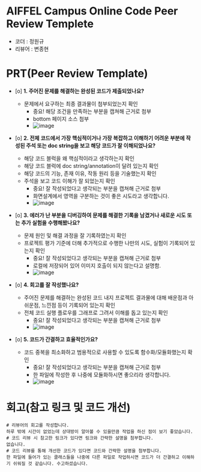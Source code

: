 # AIFFEL Campus Online Code Peer Review Templete
- 코더 : 정원규
- 리뷰어 : 변종현

# PRT(Peer Review Template)
- [o]  **1. 주어진 문제를 해결하는 완성된 코드가 제출되었나요?**
    - 문제에서 요구하는 최종 결과물이 첨부되었는지 확인
        - 중요! 해당 조건을 만족하는 부분을 캡쳐해 근거로 첨부
        - bottom 페이지 소스 첨부
        - ![image](https://github.com/user-attachments/assets/cdf26446-90b5-48a7-98e0-bd7a9c50ab41)

    
- [o]  **2. 전체 코드에서 가장 핵심적이거나 가장 복잡하고 이해하기 어려운 부분에 작성된 
주석 또는 doc string을 보고 해당 코드가 잘 이해되었나요?**
    - 해당 코드 블럭을 왜 핵심적이라고 생각하는지 확인
    - 해당 코드 블럭에 doc string/annotation이 달려 있는지 확인
    - 해당 코드의 기능, 존재 이유, 작동 원리 등을 기술했는지 확인
    - 주석을 보고 코드 이해가 잘 되었는지 확인
        - 중요! 잘 작성되었다고 생각되는 부분을 캡쳐해 근거로 첨부
        - 화면설계에서 영역을 구분하는 것이 좋은 시도라고 생각합니다.
        - ![image](https://github.com/user-attachments/assets/4b4921b0-009f-49c4-a06e-e1f5f7b58462)

        
- [o]  **3. 에러가 난 부분을 디버깅하여 문제를 해결한 기록을 남겼거나
새로운 시도 또는 추가 실험을 수행해봤나요?**
    - 문제 원인 및 해결 과정을 잘 기록하였는지 확인
    - 프로젝트 평가 기준에 더해 추가적으로 수행한 나만의 시도, 
    실험이 기록되어 있는지 확인
        - 중요! 잘 작성되었다고 생각되는 부분을 캡쳐해 근거로 첨부
        - 로컬에 저장되어 있어 이미지 호출이 되지 않는다고 설명함.
        - ![image](https://github.com/user-attachments/assets/bd037f53-a77f-484f-857d-0ce1fa20d042)

        
- [o]  **4. 회고를 잘 작성했나요?**
    - 주어진 문제를 해결하는 완성된 코드 내지 프로젝트 결과물에 대해
    배운점과 아쉬운점, 느낀점 등이 기록되어 있는지 확인
    - 전체 코드 실행 플로우를 그래프로 그려서 이해를 돕고 있는지 확인
        - 중요! 잘 작성되었다고 생각되는 부분을 캡쳐해 근거로 첨부
        - ![image](https://github.com/user-attachments/assets/cd460c6c-c5dc-4b10-9602-42aa7f1999a9)

        
- [o]  **5. 코드가 간결하고 효율적인가요?**
    - 코드 중복을 최소화하고 범용적으로 사용할 수 있도록 함수화/모듈화했는지 확인
        - 중요! 잘 작성되었다고 생각되는 부분을 캡쳐해 근거로 첨부
        - 한 파일에 작성한 후 나중에 모듈화하시면 좋으리라 생각합니다.
        - ![image](https://github.com/user-attachments/assets/a0aa3b18-32de-4a96-b763-2e6e0459fae6)



# 회고(참고 링크 및 코드 개선)
```
# 리뷰어의 회고를 작성합니다.
하루 밖에 시간이 없었는데 상대방이 알아볼 수 있을만큼 작업을 하신 점이 보기 좋았습니다.
# 코드 리뷰 시 참고한 링크가 있다면 링크와 간략한 설명을 첨부합니다.
없습니다.
# 코드 리뷰를 통해 개선한 코드가 있다면 코드와 간략한 설명을 첨부합니다.
한 파일에 들어가 있는 클래스들을 나중에 다른 파일로 작업하시면 코드가 더 간결하고 이해하기 쉬워질 것 같습니다. 수고하셨습니다.
```
